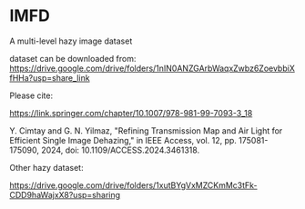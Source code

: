# IMFD
A multi-level hazy image dataset

dataset can be downloaded from: https://drive.google.com/drive/folders/1nIN0ANZGArbWaqxZwbz6ZoevbbiXfHHa?usp=share_link

Please cite: 

https://link.springer.com/chapter/10.1007/978-981-99-7093-3_18

Y. Cimtay and G. N. Yilmaz, "Refining Transmission Map and Air Light for Efficient Single Image Dehazing," in IEEE Access, vol. 12, pp. 175081-175090, 2024, doi: 10.1109/ACCESS.2024.3461318.



Other hazy dataset:

https://drive.google.com/drive/folders/1xutBYgVxMZCKmMc3tFk-CDD9haWajxX8?usp=sharing
